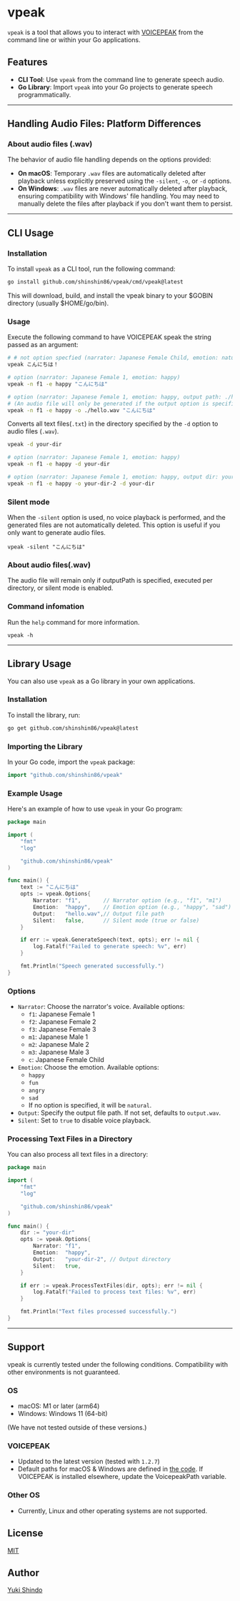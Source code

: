 # vpeak
`vpeak` is a tool that allows you to interact with [VOICEPEAK](https://www.ah-soft.com/voice/6nare/) from the command line or within your Go applications.

## Features

- **CLI Tool**: Use `vpeak` from the command line to generate speech audio.
- **Go Library**: Import `vpeak` into your Go projects to generate speech programmatically.

---
## Handling Audio Files: Platform Differences

### About audio files (.wav)

The behavior of audio file handling depends on the options provided:

- **On macOS**: Temporary `.wav` files are automatically deleted after playback unless explicitly preserved using the `-silent`, `-o`, or `-d` options.
- **On Windows**: `.wav` files are never automatically deleted after playback, ensuring compatibility with Windows' file handling.
You may need to manually delete the files after playback if you don't want them to persist.
---
## CLI Usage

### Installation

To install `vpeak` as a CLI tool, run the following command:

```sh
go install github.com/shinshin86/vpeak/cmd/vpeak@latest
```

This will download, build, and install the vpeak binary to your $GOBIN directory (usually $HOME/go/bin).

### Usage

Execute the following command to have VOICEPEAK speak the string passed as an argument:

```sh
# # not option specfied (narrator: Japanese Female Child, emotion: natural)
vpeak こんにちは！

# option (narrator: Japanese Female 1, emotion: happy)
vpeak -n f1 -e happy "こんにちは"

# option (narrator: Japanese Female 1, emotion: happy, output path: ./hello.wav)
# (An audio file will only be generated if the output option is specified, and it will be saved at the designated location.)
vpeak -n f1 -e happy -o ./hello.wav "こんにちは"
```

Converts all text files(`.txt`) in the directory specified by the `-d` option to audio files (`.wav`).

```sh
vpeak -d your-dir

# option (narrator: Japanese Female 1, emotion: happy)
vpeak -n f1 -e happy -d your-dir

# option (narrator: Japanese Female 1, emotion: happy, output dir: your-dir-2)
vpeak -n f1 -e happy -o your-dir-2 -d your-dir
```

### Silent mode

When the `-silent` option is used, no voice playback is performed, and the generated files are not automatically deleted. This option is useful if you only want to generate audio files.

```
vpeak -silent "こんにちは"
```

### About audio files(.wav)

The audio file will remain only if outputPath is specified, executed per directory, or silent mode is enabled.

### Command infomation

Run the `help` command for more information.

```
vpeak -h
```

---
## Library Usage

You can also use `vpeak` as a Go library in your own applications.

### Installation

To install the library, run:

```sh
go get github.com/shinshin86/vpeak@latest
```

### Importing the Library

In your Go code, import the `vpeak` package:

```go
import "github.com/shinshin86/vpeak"
```

### Example Usage

Here's an example of how to use `vpeak` in your Go program:

```go
package main

import (
    "fmt"
    "log"

    "github.com/shinshin86/vpeak"
)

func main() {
    text := "こんにちは"
    opts := vpeak.Options{
        Narrator: "f1",       // Narrator option (e.g., "f1", "m1")
        Emotion:  "happy",    // Emotion option (e.g., "happy", "sad")
        Output:   "hello.wav",// Output file path
        Silent:   false,      // Silent mode (true or false)
    }

    if err := vpeak.GenerateSpeech(text, opts); err != nil {
        log.Fatalf("Failed to generate speech: %v", err)
    }

    fmt.Println("Speech generated successfully.")
}
```

### Options

- `Narrator`: Choose the narrator's voice. Available options:
  - `f1`: Japanese Female 1
  - `f2`: Japanese Female 2
  - `f3`: Japanese Female 3
  - `m1`: Japanese Male 1
  - `m2`: Japanese Male 2
  - `m3`: Japanese Male 3
  - `c`:  Japanese Female Child
- `Emotion`: Choose the emotion. Available options:
  - `happy`
  - `fun`
  - `angry`
  - `sad`
  - If no option is specified, it will be `natural`.
- `Output`: Specify the output file path. If not set, defaults to `output.wav`.
- `Silent`: Set to `true` to disable voice playback.

### Processing Text Files in a Directory

You can also process all text files in a directory:

```go
package main

import (
    "fmt"
    "log"

    "github.com/shinshin86/vpeak"
)

func main() {
    dir := "your-dir"
    opts := vpeak.Options{
        Narrator: "f1",
        Emotion:  "happy",
        Output:   "your-dir-2", // Output directory
        Silent:   true,
    }

    if err := vpeak.ProcessTextFiles(dir, opts); err != nil {
        log.Fatalf("Failed to process text files: %v", err)
    }

    fmt.Println("Text files processed successfully.")
}
```

---

## Support
vpeak is currently tested under the following conditions. Compatibility with other environments is not guaranteed.

### OS
- macOS: M1 or later (arm64)
- Windows: Windows 11 (64-bit)

(We have not tested outside of these versions.)

### VOICEPEAK
- Updated to the latest version (tested with `1.2.7`)
- Default paths for macOS & Windows are defined in [the code](https://github.com/shinshin86/vpeak/blob/main/vpeak.go#L16-L24).
If VOICEPEAK is installed elsewhere, update the VoicepeakPath variable.

### Other OS
- Currently, Linux and other operating systems are not supported.

## License
[MIT](./LICENSE)

## Author

[Yuki Shindo](https://shinshin86.com/en)